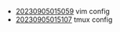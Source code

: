 - [20230905015059](/zet/20230905015059/README.md) vim config
- [20230905015107](/zet/20230905015107/README.md) tmux config
